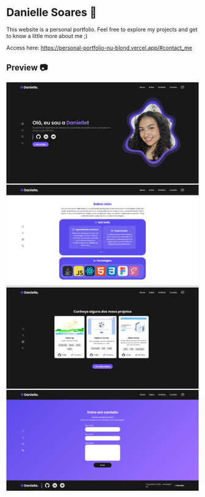 # Danielle Soares 🌷

This website is a personal portfolio. Feel free to explore my projects and get to know a little more about me ;)

Access here: https://personal-portfolio-nu-blond.vercel.app/#contact_me

## Preview 📷

<img src="imagem_2024-05-01_150407418.png" alt="">

<img src="imagem_2024-05-01_150415162.png" alt="">

<img src="imagem_2024-05-01_150423847.png" alt="">

<img src="imagem_2024-05-01_150433214.png" alt="">
